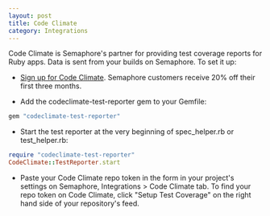 ```yaml
---
layout: post
title: Code Climate
category: Integrations
---
```


Code Climate is Semaphore's partner for providing test coverage reports for Ruby apps. Data is sent from your builds on Semaphore. To set it up:

- [Sign up for Code Climate](https://codeclimate.com/partners/semaphore). Semaphore customers receive 20% off their first three months.

- Add the codeclimate-test-reporter gem to your Gemfile:

```ruby
gem "codeclimate-test-reporter"
```

- Start the test reporter at the very beginning of spec_helper.rb or test_helper.rb:

```ruby
require "codeclimate-test-reporter"
CodeClimate::TestReporter.start
```

- Paste your Code Climate repo token in the form in your project's settings on Semaphore, Integrations > Code Climate tab. To find your repo token on Code Climate, click "Setup Test Coverage" on the right hand side of your repository's feed.
